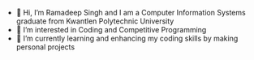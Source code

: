 - 👋 Hi, I’m Ramadeep Singh and I am a Computer Information Systems graduate from Kwantlen Polytechnic University
- 👀 I’m interested in Coding and Competitive Programming
- 🌱 I’m currently learning and enhancing my coding skills by making personal projects

<!---
Ramandeep146/Ramandeep146 is a ✨ special ✨ repository because its `README.md` (this file) appears on your GitHub profile.
You can click the Preview link to take a look at your changes.
--->
